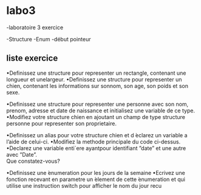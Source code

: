 # labo3

<p> -laboratoire 3 exercice </p>
-Structure
-Enum
-début pointeur

liste exercice
----------------------------------------------------------------------------------------------------------------------

•Definissez une structure pour representer un rectangle, contenant une longueur et unelargeur.
•Definissez une structure pour representer un chien, contenant les informations sur sonnom, son age, son poids et son sexe.

•Definissez une structure pour representer une personne avec son nom, prenom, adresse 
et date de naissance et initialisez une variable de ce type.
•Modifiez votre structure chien en ajoutant un champ de type structure personne pour representer son proprietaire.

•Definissez un alias pour votre structure chien et d ́eclarez un variable a l’aide de celui-ci.
•Modifiez la methode principale du code ci-dessus.  
•Declarez une variable enti`ere ayantpour identifiant ”date” et une autre avec ”Date”.  
Que constatez-vous?

•Definissez une  ́enumeration pour les jours de la semaine
•Ecrivez une fonction recevant en parametre un  ́element de cette  ́enumeration et qui 
utilise une instruction switch pour afficher le nom du jour recu